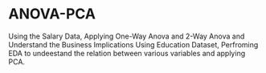 # ANOVA-PCA
Using the Salary Data, Applying One-Way Anova and 2-Way Anova and Understand the Business Implications
Using Education Dataset, Perfroming EDA to undeestand the relation between various variables and applying PCA.
